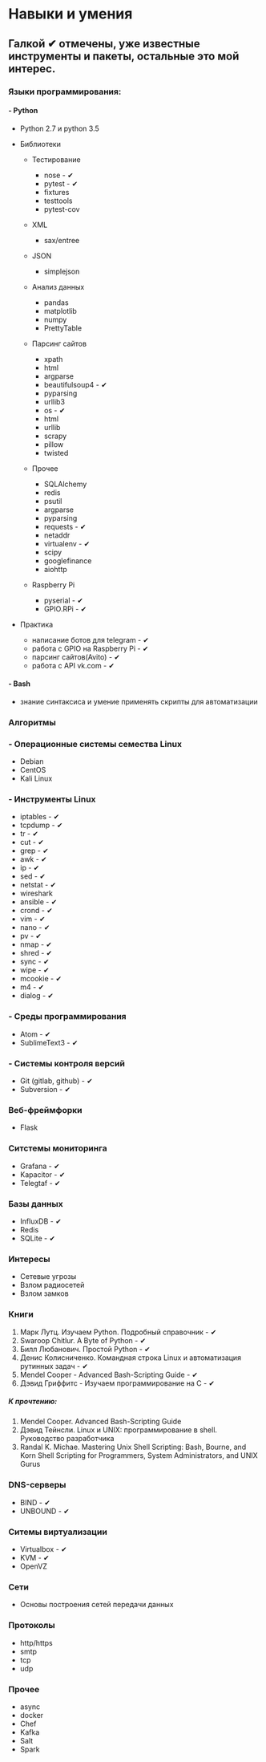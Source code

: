 # Навыки и умения

## Галкой ✔ отмечены, уже известные инструменты и пакеты, остальные это мой интерес.


### Языки программирования:
#### - Python

- Python 2.7 и python 3.5
- Библиотеки
  * Тестирование
    * nose - ✔
    * pytest - ✔
    * fixtures
    * testtools
    * pytest-cov
  * XML
    * sax/entree
  * JSON
    * simplejson
  * Анализ данных
    * pandas
    * matplotlib
    * numpy
    * PrettyTable
  * Парсинг сайтов
    * xpath
    * html
    * argparse
    * beautifulsoup4 - ✔
    * pyparsing
    * urllib3
    * os - ✔
    * html
    * urllib
    * scrapy
    * pillow
    * twisted
  * Прочее
    * SQLAlchemy
    * redis
    * psutil
    * argparse
    * pyparsing
    * requests - ✔
    * netaddr
    * virtualenv - ✔
    * scipy
    * googlefinance
    * aiohttp
    
  * Raspberry Pi
    * pyserial - ✔
    * GPIO.RPi - ✔


 - Практика
    * написание ботов для telegram - ✔
    * работа с GPIO на Raspberry Pi - ✔
    * парсинг сайтов(Avito) - ✔
    * работа с API vk.com - ✔

#### - Bash
- знание синтаксиса и умение применять скрипты для автоматизации

### Алгоритмы


### - Операционные системы семества Linux
- Debian
- CentOS
- Kali Linux

### - Инструменты Linux
- iptables - ✔
- tcpdump - ✔
- tr - ✔
- cut - ✔
- grep - ✔
- awk - ✔
- ip - ✔
- sed - ✔
- netstat - ✔
- wireshark
- ansible - ✔
- crond - ✔
- vim - ✔
- nano - ✔
- pv - ✔
- nmap - ✔
- shred - ✔
- sync - ✔
- wipe - ✔
- mcookie - ✔
- m4 - ✔
- dialog - ✔
### - Среды программирования
- Atom - ✔
- SublimeText3 - ✔

### - Системы контроля версий
- Git (gitlab, github) - ✔
- Subversion - ✔

### Веб-фреймфорки
- Flask

### Ситстемы мониторинга
- Grafana - ✔
- Kapacitor - ✔
- Telegtaf - ✔

### Базы данных
- InfluxDB - ✔
- Redis
- SQLite - ✔

### Интересы
- Сетевые угрозы
- Взлом радиосетей
- Взлом замков


### Книги
1. Марк Лутц. Изучаем Python. Подробный справочник - ✔
2. Swaroop Chitlur. A Byte of Python - ✔
3. Билл Любанович. Простой Python - ✔
4. Денис Колисниченко. Командная строка Linux и автоматизация рутинных задач - ✔
5. Mendel Cooper - Advanced Bash-Scripting Guide - ✔
6.  Дэвид Гриффитс - Изучаем программирование на C - ✔


##### К прочтению:
1. Mendel Cooper. Advanced Bash-Scripting Guide
2. Дэвид Тейнсли. Linux и UNIX: программирование в shell. Руководство разработчика
3. Randal K. Michae. Mastering Unix Shell Scripting: Bash, Bourne, and Korn Shell Scripting for Programmers, System Administrators, and UNIX Gurus


### DNS-серверы
- BIND - ✔
- UNBOUND - ✔


### Ситемы виртуализации
- Virtualbox - ✔
- KVM - ✔
- OpenVZ


### Сети
 - Основы построения сетей передачи данных

### Протоколы
 - http/https
 - smtp
 - tcp
 - udp
 
### Прочее
   * async
   * docker
   * Chef
   * Kafka
   * Salt
   * Spark
 
